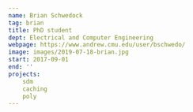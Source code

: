 ```yaml
---
name: Brian Schwedock
tag: brian
title: PhD student
dept: Electrical and Computer Engineering
webpage: https://www.andrew.cmu.edu/user/bschwedo/
image: images/2019-07-18-brian.jpg
start: 2017-09-01
end: ''
projects:
    sdm
    caching
    poly
---
```

